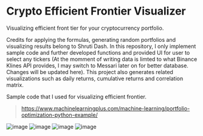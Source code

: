 # Crypto Efficient Frontier Visualizer 
 Visualizing efficient front tier for your cryptocurrency portfolio. 
 
Credits for applying the formulas, generating random portfolios and visualizing results belong to Shruti Dash. In this repository, I only implement sample code and further developed functions and provided UI for user to select any tickers (At the momment of writing data is limted to what Binance Klines API provides, I may switch to Messari later on for better database. Changes will be updated here). This project also generates related visualizations such as daily returns, cumulative returns and correlation matrix.  

Sample code that I used for visualizing efficient frontier. 
> https://www.machinelearningplus.com/machine-learning/portfolio-optimization-python-example/

![image](https://user-images.githubusercontent.com/26731565/140494650-35b3a02a-99ff-461d-8e31-38c0eec898ab.png)
![image](https://user-images.githubusercontent.com/26731565/140603884-ba9944e8-eb10-429d-82be-14bcf183fc9c.png)
![image](https://user-images.githubusercontent.com/26731565/140603870-ee68fbf4-5638-4466-85e6-1f514df8632f.png)
![image](https://user-images.githubusercontent.com/26731565/140604017-32026ecc-3b89-4a8a-827b-54dfa3960cb0.png)
